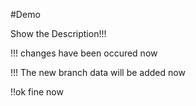#Demo

Show the Description!!!

!!! changes have been occured now

!!! The new branch data will be added now

!!ok fine now
